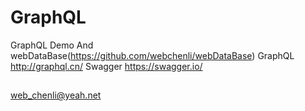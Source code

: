 # GraphQL
GraphQL Demo And  webDataBase(https://github.com/webchenli/webDataBase)
GraphQL http://graphql.cn/
Swagger https://swagger.io/

##
web_chenli@yeah.net
##
